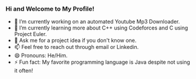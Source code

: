 ### Hi and Welcome to My Profile!

- 🔭 I’m currently working on an automated Youtube Mp3 Downloader. 
- 🌱 I’m currently learning more about C++ using Codeforces and C using Project Euler.
- 💬 Ask me for a project idea if you don't know one.
- 📫 Feel free to reach out through email or Linkedin.
- 😄 Pronouns: He/Him.
- ⚡ Fun fact: My favorite programming language is Java despite not using it often!
